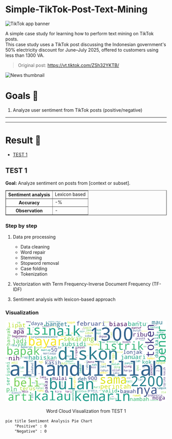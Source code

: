 # Simple-TikTok-Post-Text-Mining

![TikTok app banner](https://github.com/user-attachments/assets/c61d5ebf-7da9-438d-a7a1-9abb1f60bbb2)

A simple case study for learning how to perform text mining on TikTok posts.  
This case study uses a TikTok post discussing the Indonesian government's 50% electricity discount for June–July 2025, offered to customers using less than 1300 VA.  

> Original post: https://vt.tiktok.com/ZSh32YKTB/ 

![News thumbnail](https://github.com/user-attachments/assets/3bd68a1e-1a0e-4bc5-982b-ba0ad432522f)



# Goals 🎯

1. Analyze user sentiment from TikTok posts (positive/negative)

---
---

# Result 📝

- [TEST 1](#test-1)


## TEST 1

**Goal:** Analyze sentiment on posts from [context or subset].

<table border="1" style="width: 100%">
  <tr>
    <th>Sentiment analysis</th>
    <td>Lexicon based</td>
  </tr>
  <tr>
    <th>Accuracy</th>
    <td>-%</td>
  </tr>
  <tr>
    <th>Observation</th>
    <td>-</td>
  </tr>
</table>

### Step by step

1. Data pre processing

    - Data cleaning
    - Word repair
    - Stemming
    - Stopword removal
    - Case folding
    - Tokenization

2. Vectorization with  Term Frequency-Inverse Document Frequency (TF-IDF)
3. Sentiment analysis with lexicon-based approach

### Visualization

![Word Cloud Visualization from TEST 1](img/word-cloud-2025-05-26_15-02-48.png)
<sub><p align="center">Word Cloud Visualization from TEST 1</p></sub>

```mermaid
pie title Sentiment Analysis Pie Chart
    "Positive" : 0
    "Negative" : 0
```
